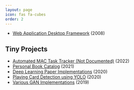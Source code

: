 ```yaml
---
layout: page
icon: fas fa-cubes
order: 2
---
```


- [Web Application Desktop Framework](web-application-desktop-framework/) (2008)

## Tiny Projects

- [Automated MAC Task Tracker (Not Documented)](https://github.com/adeveloperdiary/automated_task_tracker) (2022)
- [Personal Book Catalog](https://github.com/adeveloperdiary/MyBookCollection) (2021)
- [Deep Learning Paper Implementations](https://github.com/adeveloperdiary/DeepLearning_MiniProjects) (2020)
- [Playing Card Detection using YOLO](https://github.com/adeveloperdiary/PlayingCardDetection) (2020)
- [Various GAN Implementations](https://github.com/adeveloperdiary/GAN) (2019)

